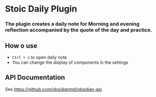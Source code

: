 # Stoic Daily Plugin

### The plugin creates a daily note for **Morning and evening reflection** accompanied by the **quote of the day** and **practice**.

## How o use
- `Ctrl + s` to open daily note
- You can change the display of components in the settings

## API Documentation
See https://github.com/obsidianmd/obsidian-api